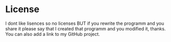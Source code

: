 # License

I dont like lisences so no licenses BUT if you rewrite the programm and you share it please say that I created that programm and you modified it, thanks. You can also add a link to my GitHub project.
